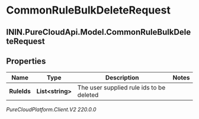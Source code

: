 # CommonRuleBulkDeleteRequest

## ININ.PureCloudApi.Model.CommonRuleBulkDeleteRequest

## Properties

|Name | Type | Description | Notes|
|------------ | ------------- | ------------- | -------------|
| **RuleIds** | **List&lt;string&gt;** | The user supplied rule ids to be deleted | |



_PureCloudPlatform.Client.V2 220.0.0_
